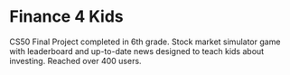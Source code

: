 # Finance 4 Kids

CS50 Final Project completed in 6th grade. Stock market simulator game with leaderboard and up-to-date news designed to teach kids about investing. Reached over 400 users.
